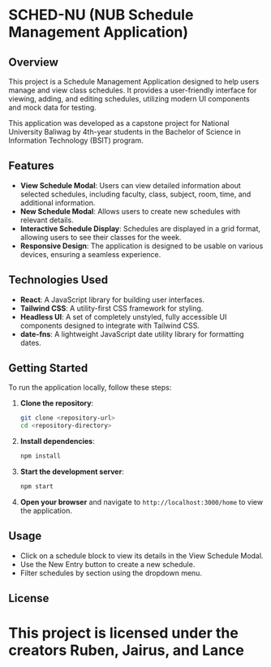 
# SCHED-NU (NUB Schedule Management Application)

## Overview
This project is a Schedule Management Application designed to help users manage and view class schedules. It provides a user-friendly interface for viewing, adding, and editing schedules, utilizing modern UI components and mock data for testing.

This application was developed as a capstone project for National University Baliwag by 4th-year students in the Bachelor of Science in Information Technology (BSIT) program.

## Features
- **View Schedule Modal**: Users can view detailed information about selected schedules, including faculty, class, subject, room, time, and additional information.
- **New Schedule Modal**: Allows users to create new schedules with relevant details.
- **Interactive Schedule Display**: Schedules are displayed in a grid format, allowing users to see their classes for the week.
- **Responsive Design**: The application is designed to be usable on various devices, ensuring a seamless experience.

## Technologies Used
- **React**: A JavaScript library for building user interfaces.
- **Tailwind CSS**: A utility-first CSS framework for styling.
- **Headless UI**: A set of completely unstyled, fully accessible UI components designed to integrate with Tailwind CSS.
- **date-fns**: A lightweight JavaScript date utility library for formatting dates.

## Getting Started
To run the application locally, follow these steps:

1. **Clone the repository**:
   ```bash
   git clone <repository-url>
   cd <repository-directory>
   ```

2. **Install dependencies**:
   ```bash
   npm install
   ```

3. **Start the development server**:
   ```bash
   npm start
   ```

4. **Open your browser** and navigate to `http://localhost:3000/home` to view the application.

## Usage
- Click on a schedule block to view its details in the View Schedule Modal.
- Use the New Entry button to create a new schedule.
- Filter schedules by section using the dropdown menu.

## License
This project is licensed under the creators Ruben, Jairus, and Lance
=======

